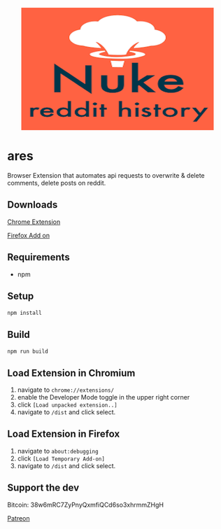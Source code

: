 <p align="center">
  <img src="src/static_resources/icons/icon440X280.png" alt="Nuke Reddit History Logo">
</p>

# ares
Browser Extension that automates api requests to overwrite & delete comments, delete posts on reddit.

## Downloads
[Chrome Extension](https://chrome.google.com/webstore/detail/nuke-reddit-history/aclagjkmidmkcdhkhlicmgkgmpgccaod/)


[Firefox Add on](https://addons.mozilla.org/en-US/firefox/addon/nukereddithistory/)

## Requirements

* npm

## Setup
    npm install

## Build
    npm run build

## Load Extension in Chromium

1. navigate to `chrome://extensions/`
1. enable the Developer Mode toggle in the upper right corner
1. click `[Load unpacked extension..]`
1. navigate to `/dist` and click select.

## Load Extension in Firefox

1. navigate to `about:debugging`
1. click `[Load Temporary Add-on]`
1. navigate to `/dist` and click select.

## Support the dev
Bitcoin: 38w6mRC7ZyPnyQxmfiQCd6so3xhrmmZHgH

[Patreon](https://www.patreon.com/user?u=9592583)

